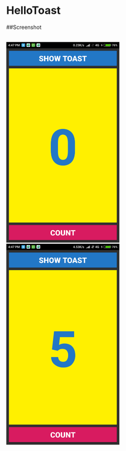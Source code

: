 # HelloToast

##Screenshot<br><br>

<img src="https://github.com/sumanta-ghosh/android-playground/blob/master/HelloToast/screen1.png" width="300"/>
 
<img src="https://github.com/sumanta-ghosh/android-playground/blob/master/HelloToast/screen2.png" width="300"/>
 
 
